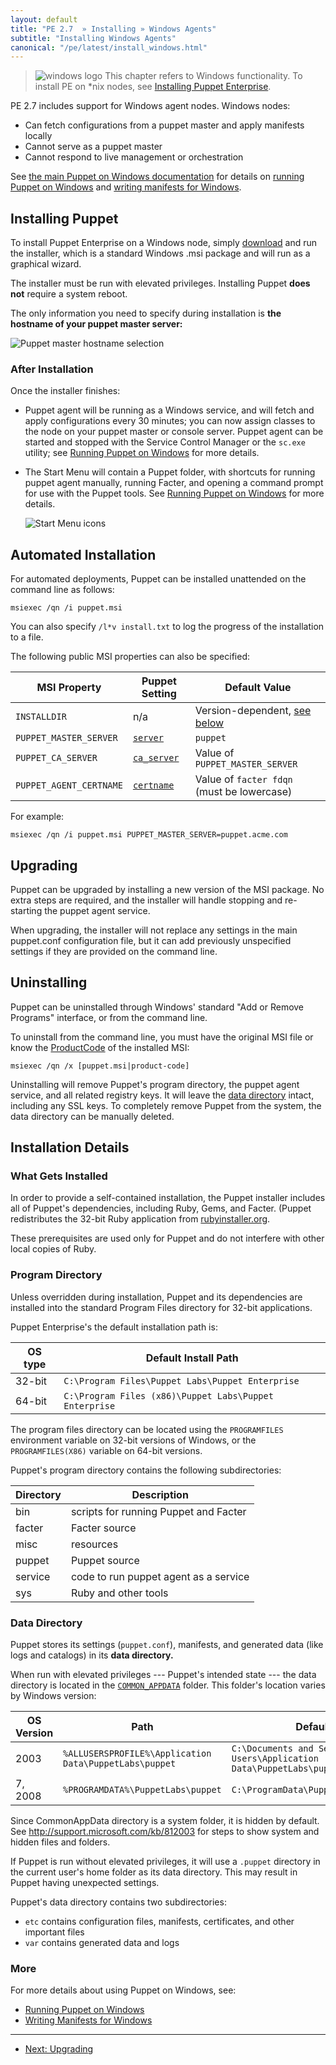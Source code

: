 ```yaml
---
layout: default
title: "PE 2.7  » Installing » Windows Agents"
subtitle: "Installing Windows Agents"
canonical: "/pe/latest/install_windows.html"
---
```



[pedownloads]: http://info.puppetlabs.com/download-pe.html

> ![windows logo](./images/windows-logo-small.jpg) This chapter refers to Windows functionality. To install PE on \*nix nodes, see [Installing Puppet Enterprise](./install_basic.html).

PE 2.7 includes support for Windows agent nodes. Windows nodes:

* Can fetch configurations from a puppet master and apply manifests locally
* Cannot serve as a puppet master
* Cannot respond to live management or orchestration

See [the main Puppet on Windows documentation](/windows/) for details on [running Puppet on Windows](/windows/running.html) and [writing manifests for Windows](/windows/writing.html).



[running]: /windows/running.html

[startmenu]: ./images/windows/start_menu.png
[server]: ./images/windows/wizard_server.png

Installing Puppet
-----

To install Puppet Enterprise on a Windows node, simply [download][pedownloads] and run the installer, which is a standard Windows .msi package and will run as a graphical wizard. 

The installer must be run with elevated privileges. Installing Puppet **does not** require a system reboot.

The only information you need to specify during installation is **the hostname of your puppet master server:**

![Puppet master hostname selection][server]

### After Installation 

Once the installer finishes:

* Puppet agent will be running as a Windows service, and will fetch and apply configurations every 30 minutes; you can now assign classes to the node on your puppet master or console server. Puppet agent can be started and stopped with the Service Control Manager or the `sc.exe` utility; see [Running Puppet on Windows](/windows/running.html#configuring-the-agent-service) for more details. 
* The Start Menu will contain a Puppet folder, with shortcuts for running puppet agent manually, running Facter, and opening a command prompt for use with the Puppet tools. See [Running Puppet on Windows][running] for more details.

    ![Start Menu icons][startmenu]


Automated Installation
-----

For automated deployments, Puppet can be installed unattended on the command line as follows:

    msiexec /qn /i puppet.msi

You can also specify `/l*v install.txt` to log the progress of the installation to a file.

The following public MSI properties can also be specified:

MSI Property            | Puppet Setting   | Default Value
------------------------|------------------|--------------
`INSTALLDIR`            | n/a              | Version-dependent, [see below](#program-directory)
`PUPPET_MASTER_SERVER`  | [`server`][s]    | `puppet`
`PUPPET_CA_SERVER`      | [`ca_server`][c] | Value of `PUPPET_MASTER_SERVER`
`PUPPET_AGENT_CERTNAME` | [`certname`][r]  | Value of `facter fdqn` (must be lowercase)

For example:

    msiexec /qn /i puppet.msi PUPPET_MASTER_SERVER=puppet.acme.com

[s]: /references/latest/configuration.html#server
[c]: /references/latest/configuration.html#caserver
[r]: /references/latest/configuration.html#certname

Upgrading
-----

Puppet can be upgraded by installing a new version of the MSI package. No extra steps are required, and the installer will handle stopping and re-starting the puppet agent service. 

When upgrading, the installer will not replace any settings in the main puppet.conf configuration file, but it can add previously unspecified settings if they are provided on the command line. 

Uninstalling
-----

Puppet can be uninstalled through Windows' standard "Add or Remove Programs" interface, or from the command line. 

To uninstall from the command line, you must have the original MSI file or know the <a href="http://msdn.microsoft.com/en-us/library/windows/desktop/aa370854(v=vs.85).aspx">ProductCode</a> of the installed MSI:

    msiexec /qn /x [puppet.msi|product-code]

Uninstalling will remove Puppet's program directory, the puppet agent service, and all related registry keys. It will leave the [data directory](#data-directory) intact, including any SSL keys. To completely remove Puppet from the system, the data directory can be manually deleted.


Installation Details
-----

### What Gets Installed

In order to provide a self-contained installation, the Puppet installer includes all of Puppet's dependencies, including Ruby, Gems, and Facter. (Puppet redistributes the 32-bit Ruby application from [rubyinstaller.org](http://rubyinstaller.org).

These prerequisites are used only for Puppet and do not interfere with other local copies of Ruby. 


### Program Directory

Unless overridden during installation, Puppet and its dependencies are installed into the standard Program Files directory for 32-bit applications. 

Puppet Enterprise's the default installation path is:


OS type  | Default Install Path
---------|--------------------
32-bit   | `C:\Program Files\Puppet Labs\Puppet Enterprise`
64-bit   | `C:\Program Files (x86)\Puppet Labs\Puppet Enterprise`


The program files directory can be located using the `PROGRAMFILES` environment variable on 32-bit versions of Windows, or the `PROGRAMFILES(X86)` variable on 64-bit versions.

Puppet's program directory contains the following subdirectories:

Directory | Description
----------|------------
bin       | scripts for running Puppet and Facter
facter    | Facter source
misc      | resources
puppet    | Puppet source
service   | code to run puppet agent as a service
sys       | Ruby and other tools



### Data Directory

Puppet stores its settings (`puppet.conf`), manifests, and generated data (like logs and catalogs) in its **data directory.** 

When run with elevated privileges --- Puppet's intended state --- the data directory is located in the [`COMMON_APPDATA`](http://msdn.microsoft.com/en-us/library/windows/desktop/bb762494\(v=vs.85\).aspx) folder. This folder's location varies by Windows version:

OS Version| Path                                            | Default
----------|-------------------------------------------------|---------
2003      | `%ALLUSERSPROFILE%\Application Data\PuppetLabs\puppet` | `C:\Documents and Settings\All Users\Application Data\PuppetLabs\puppet`
7, 2008   | `%PROGRAMDATA%\PuppetLabs\puppet`                      | `C:\ProgramData\PuppetLabs\puppet`

Since CommonAppData directory is a system folder, it is hidden by default. See <http://support.microsoft.com/kb/812003> for steps to show system and hidden files and folders.

If Puppet is run without elevated privileges, it will use a `.puppet` directory in the current user's home folder as its data directory. This may result in Puppet having unexpected settings. 

Puppet's data directory contains two subdirectories: 

* `etc` contains configuration files, manifests, certificates, and other important files
* `var` contains generated data and logs

### More

For more details about using Puppet on Windows, see:

* [Running Puppet on Windows][running]
* [Writing Manifests for Windows](/windows/writing.html)

* * * 

- [Next: Upgrading](./install_upgrading.html)
